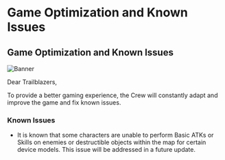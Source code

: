 # Game Optimization and Known Issues
## Game Optimization and Known Issues
![Banner](https://sdk.hoyoverse.com/upload/ann/2023/08/30/397a1051b21b942694bf256ce3c69d9c_721022059090526310.png)

Dear Trailblazers,

To provide a better gaming experience, the Crew will constantly adapt and improve the game and fix known issues.

### Known Issues

- It is known that some characters are unable to perform Basic ATKs or Skills on enemies or destructible objects within the map for certain device models. This issue will be addressed in a future update.
